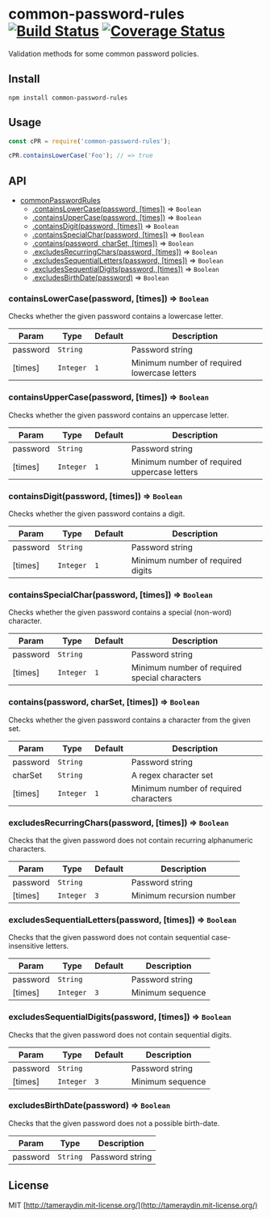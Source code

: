 # common-password-rules [![Build Status](http://img.shields.io/travis/tameraydin/common-password-rules/master.svg?style=flat-square)](https://travis-ci.org/tameraydin/common-password-rules) [![Coverage Status](https://img.shields.io/coveralls/tameraydin/common-password-rules/master.svg?style=flat-square)](https://coveralls.io/r/tameraydin/common-password-rules?branch=master)

Validation methods for some common password policies.

## Install

```
npm install common-password-rules
```

## Usage

```js
const cPR = require('common-password-rules');

cPR.containsLowerCase('Foo'); // => true
```

## API

* [commonPasswordRules](#common-password-rules--)
    * [.containsLowerCase(password, [times])](#module_commonPasswordRules.containsLowerCase) ⇒ <code>Boolean</code>
    * [.containsUpperCase(password, [times])](#module_commonPasswordRules.containsUpperCase) ⇒ <code>Boolean</code>
    * [.containsDigit(password, [times])](#module_commonPasswordRules.containsDigit) ⇒ <code>Boolean</code>
    * [.containsSpecialChar(password, [times])](#module_commonPasswordRules.containsSpecialChar) ⇒ <code>Boolean</code>
    * [.contains(password, charSet, [times])](#module_commonPasswordRules.contains) ⇒ <code>Boolean</code>
    * [.excludesRecurringChars(password, [times])](#module_commonPasswordRules.excludesRecurringChars) ⇒ <code>Boolean</code>
    * [.excludesSequentialLetters(password, [times])](#module_commonPasswordRules.excludesSequentialLetters) ⇒ <code>Boolean</code>
    * [.excludesSequentialDigits(password, [times])](#module_commonPasswordRules.excludesSequentialDigits) ⇒ <code>Boolean</code>
    * [.excludesBirthDate(password)](#module_commonPasswordRules.excludesBirthDate) ⇒ <code>Boolean</code>

<a name="module_commonPasswordRules.containsLowerCase"></a>
### containsLowerCase(password, [times]) ⇒ <code>Boolean</code>
Checks whether the given password contains a lowercase letter.

| Param | Type | Default | Description |
| --- | --- | --- | --- |
| password | <code>String</code> |  | Password string |
| [times] | <code>Integer</code> | <code>1</code> | Minimum number of required lowercase letters |

<a name="module_commonPasswordRules.containsUpperCase"></a>
### containsUpperCase(password, [times]) ⇒ <code>Boolean</code>
Checks whether the given password contains an uppercase letter.

| Param | Type | Default | Description |
| --- | --- | --- | --- |
| password | <code>String</code> |  | Password string |
| [times] | <code>Integer</code> | <code>1</code> | Minimum number of required uppercase letters |

<a name="module_commonPasswordRules.containsDigit"></a>
### containsDigit(password, [times]) ⇒ <code>Boolean</code>
Checks whether the given password contains a digit.

| Param | Type | Default | Description |
| --- | --- | --- | --- |
| password | <code>String</code> |  | Password string |
| [times] | <code>Integer</code> | <code>1</code> | Minimum number of required digits |

<a name="module_commonPasswordRules.containsSpecialChar"></a>
### containsSpecialChar(password, [times]) ⇒ <code>Boolean</code>
Checks whether the given password contains a special (non-word) character.

| Param | Type | Default | Description |
| --- | --- | --- | --- |
| password | <code>String</code> |  | Password string |
| [times] | <code>Integer</code> | <code>1</code> | Minimum number of required special characters |

<a name="module_commonPasswordRules.contains"></a>
### contains(password, charSet, [times]) ⇒ <code>Boolean</code>
Checks whether the given password contains a character from the given set.

| Param | Type | Default | Description |
| --- | --- | --- | --- |
| password | <code>String</code> |  | Password string |
| charSet | <code>String</code> |  | A regex character set |
| [times] | <code>Integer</code> | <code>1</code> | Minimum number of required characters |

<a name="module_commonPasswordRules.excludesRecurringChars"></a>
### excludesRecurringChars(password, [times]) ⇒ <code>Boolean</code>
Checks that the given password does not contain recurring alphanumeric
characters.

| Param | Type | Default | Description |
| --- | --- | --- | --- |
| password | <code>String</code> |  | Password string |
| [times] | <code>Integer</code> | <code>3</code> | Minimum recursion number |

<a name="module_commonPasswordRules.excludesSequentialLetters"></a>
### excludesSequentialLetters(password, [times]) ⇒ <code>Boolean</code>
Checks that the given password does not contain sequential
case-insensitive letters.

| Param | Type | Default | Description |
| --- | --- | --- | --- |
| password | <code>String</code> |  | Password string |
| [times] | <code>Integer</code> | <code>3</code> | Minimum sequence |

<a name="module_commonPasswordRules.excludesSequentialDigits"></a>
### excludesSequentialDigits(password, [times]) ⇒ <code>Boolean</code>
Checks that the given password does not contain sequential digits.

| Param | Type | Default | Description |
| --- | --- | --- | --- |
| password | <code>String</code> |  | Password string |
| [times] | <code>Integer</code> | <code>3</code> | Minimum sequence |

<a name="module_commonPasswordRules.excludesBirthDate"></a>
### excludesBirthDate(password) ⇒ <code>Boolean</code>
Checks that the given password does not a possible birth-date.

| Param | Type | Description |
| --- | --- | --- |
| password | <code>String</code> | Password string |

## License

MIT [http://tameraydin.mit-license.org/](http://tameraydin.mit-license.org/)